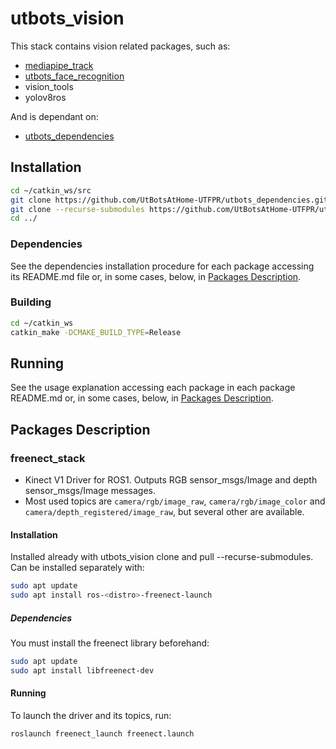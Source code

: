 # utbots_vision

This stack contains vision related packages, such as:

- [mediapipe_track](https://github.com/UtBotsAtHome-UTFPR/mediapipe_track)
- [utbots_face_recognition](https://github.com/UtBotsAtHome-UTFPR/utbots_face_recognition)
- vision_tools
- yolov8ros

And is dependant on:

- [utbots_dependencies](https://github.com/UtBotsAtHome-UTFPR/utbots_dependencies)

## Installation

```bash
cd ~/catkin_ws/src
git clone https://github.com/UtBotsAtHome-UTFPR/utbots_dependencies.git
git clone --recurse-submodules https://github.com/UtBotsAtHome-UTFPR/utbots_vision.git
cd ../
```

### Dependencies

See the dependencies installation procedure for each package accessing its README.md file or, in some cases, below, in [Packages Description](#packages-description).

### Building

```bash
cd ~/catkin_ws
catkin_make -DCMAKE_BUILD_TYPE=Release
```
## Running

See the usage explanation accessing each package in each package README.md or, in some cases, below, in [Packages Description](#packages-description).

## Packages Description

### freenect_stack
- Kinect V1 Driver for ROS1. Outputs RGB sensor_msgs/Image and depth sensor_msgs/Image messages.
- Most used topics are `camera/rgb/image_raw`, `camera/rgb/image_color` and `camera/depth_registered/image_raw`, but several other are available.

#### Installation

Installed already with utbots_vision clone and pull --recurse-submodules.
Can be installed separately with:

```bash
sudo apt update
sudo apt install ros-<distro>-freenect-launch
```

##### Dependencies

You must install the freenect library beforehand:

```bash
sudo apt update
sudo apt install libfreenect-dev
```

#### Running

To launch the driver and its topics, run:

```bash
roslaunch freenect_launch freenect.launch
```

